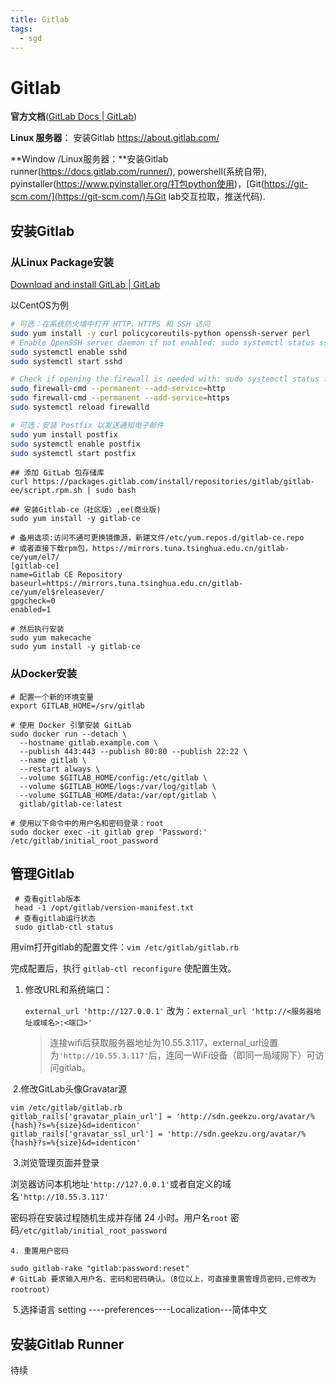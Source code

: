 ```yaml
---
title: Gitlab
tags:
  - sgd
---
```


# Gitlab

**官方文档**([GitLab Docs | GitLab](https://docs.gitlab.com/ee/))

**Linux 服务器**： 安装Gitlab https://about.gitlab.com/

**Window /Linux服务器：**安装Gitlab runner(https://docs.gitlab.com/runner/), powershell(系统自带), pyinstaller(https://www.pyinstaller.org/打包python使用)，[Git(https://git-scm.com/](https://git-scm.com/)与Git lab交互拉取，推送代码).

## 安装Gitlab

### 从Linux Package安装

[Download and install GitLab | GitLab](https://about.gitlab.com/install/)

以CentOS为例

```bash
# 可选：在系统防火墙中打开 HTTP、HTTPS 和 SSH 访问
sudo yum install -y curl policycoreutils-python openssh-server perl
# Enable OpenSSH server daemon if not enabled: sudo systemctl status sshd
sudo systemctl enable sshd
sudo systemctl start sshd

# Check if opening the firewall is needed with: sudo systemctl status firewalld
sudo firewall-cmd --permanent --add-service=http
sudo firewall-cmd --permanent --add-service=https
sudo systemctl reload firewalld
```

```bash
# 可选：安装 Postfix 以发送通知电子邮件
sudo yum install postfix
sudo systemctl enable postfix
sudo systemctl start postfix
```

```shell
## 添加 GitLab 包存储库
curl https://packages.gitlab.com/install/repositories/gitlab/gitlab-ee/script.rpm.sh | sudo bash

## 安装Gitlab-ce（社区版）,ee(商业版)
sudo yum install -y gitlab-ce
```

```shell
# 备用选项:访问不通可更换镜像源，新建文件/etc/yum.repos.d/gitlab-ce.repo
# 或者直接下载rpm包，https://mirrors.tuna.tsinghua.edu.cn/gitlab-ce/yum/el7/
[gitlab-ce]
name=Gitlab CE Repository
baseurl=https://mirrors.tuna.tsinghua.edu.cn/gitlab-ce/yum/el$releasever/
gpgcheck=0
enabled=1 

# 然后执行安装
sudo yum makecache
sudo yum install -y gitlab-ce
```

### 从Docker安装

```shell
# 配置一个新的环境变量
export GITLAB_HOME=/srv/gitlab

# 使用 Docker 引擎安装 GitLab
sudo docker run --detach \
  --hostname gitlab.example.com \
  --publish 443:443 --publish 80:80 --publish 22:22 \
  --name gitlab \
  --restart always \
  --volume $GITLAB_HOME/config:/etc/gitlab \
  --volume $GITLAB_HOME/logs:/var/log/gitlab \
  --volume $GITLAB_HOME/data:/var/opt/gitlab \
  gitlab/gitlab-ce:latest
  
# 使用以下命令中的用户名和密码登录：root
sudo docker exec -it gitlab grep 'Password:' /etc/gitlab/initial_root_password
```



## 管理Gitlab

```shell
 # 查看gitlab版本
 head -1 /opt/gitlab/version-manifest.txt
 # 查看gitlab运行状态
 sudo gitlab-ctl status
```

用vim打开gitlab的配置文件：`vim /etc/gitlab/gitlab.rb`

完成配置后，执行 `gitlab-ctl reconfigure` 使配置生效。

1. 修改URL和系统端口：

   `external_url 'http://127.0.0.1'`
   改为：`external_url 'http://<服务器地址或域名>:<端口>'`

   > 连接wifi后获取服务器地址为10.55.3.117，external_url设置为`'http://10.55.3.117'`后，连同一WiFi设备（即同一局域网下）可访问gitlab。

​	2.修改GitLab头像Gravatar源

```shell
vim /etc/gitlab/gitlab.rb
gitlab_rails['gravatar_plain_url'] = 'http://sdn.geekzu.org/avatar/%{hash}?s=%{size}&d=identicon'  
gitlab_rails['gravatar_ssl_url'] = 'http://sdn.geekzu.org/avatar/%{hash}?s=%{size}&d=identicon' 
```

​	3.浏览管理页面并登录

浏览器访问本机地址`'http://127.0.0.1'`或者自定义的域名`'http://10.55.3.117'`

密码将在安装过程随机生成并存储 24 小时。用户名`root` 密码`/etc/gitlab/initial_root_password`

	4. 重置用户密码

```shell
sudo gitlab-rake "gitlab:password:reset"
# GitLab 要求输入用户名、密码和密码确认。（8位以上，可直接重置管理员密码,已修改为rootroot）
```

​	5.选择语言
setting ----preferences----Localization---简体中文



## 安装Gitlab Runner

待续


